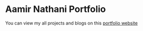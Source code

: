 # Aamir Nathani Portfolio 

You can view my all projects and blogs on this [portfolio website](https://aamirnathani-portfolio.netlify.app/)